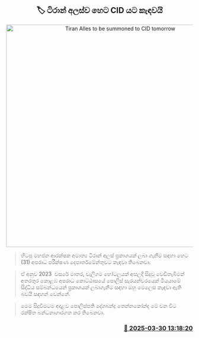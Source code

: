 <p align='center'><b><h2 align='center' title='Tiran Alles to be summoned to CID tomorrow'>🏷 ටිරාන් අලස්ව හෙට CID යට කැඳවයි</h2></b></p>
<p align='center'><img src='https://helakuru.sgp1.cdn.digitaloceanspaces.com/esana/images/lib/tiran-alles-nn.jpg' width='600' alt='Tiran Alles to be summoned to CID tomorrow'></p>

> හිටපු මහජන ආරක්ෂක අමාත්‍ය ටිරාන් අලස් ප්‍රකාශයක් ලබා ගැනීම සඳහා හෙට (31) අපරාධ පරීක්ෂණ දෙපාර්තමේන්තුවට කැඳවා තිබෙනවා.

> ඒ අනුව 2023  වසරේ මාතර, වැලිගම හෝටලයක් අසලදි සිදුවූ වෙඩිතැබීමක් අතරතුර කොළඹ අපරාධ කොට්ඨාසයේ පොලිස් සැරයන්වරයෙක් මියයාමේ සිද්ධිය සම්බන්ධයෙන් ප්‍රකාශයක් ලබාගැනීම සඳහා ඔහු මෙලෙස කැඳවා ඇති බවයි සඳහන් වෙන්නේ.

> මෙම සිදුවීමටම අදාළව පොලිස්පති දේශබන්දු තෙන්නකෝන්ද මේ වන විට රක්ෂිත බන්ධනාගාරගත කර තිබෙනවා.



<h3 align='right'><a href='https://www.helakuru.lk/esana/p/108786/'>📅 2025-03-30 13:18:20</a></h3>
